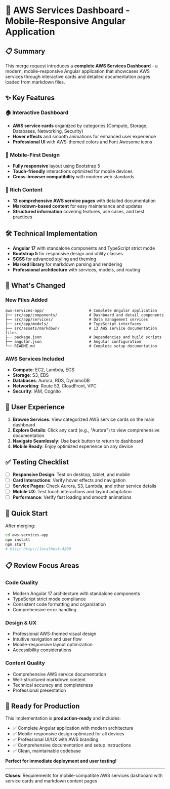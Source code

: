 # 🚀 AWS Services Dashboard - Mobile-Responsive Angular Application

## 📋 Summary

This merge request introduces a **complete AWS Services Dashboard** - a modern, mobile-responsive Angular application that showcases AWS services through interactive cards and detailed documentation pages loaded from markdown files.

## ✨ Key Features

### 🏠 Interactive Dashboard
- **AWS service cards** organized by categories (Compute, Storage, Databases, Networking, Security)
- **Hover effects** and smooth animations for enhanced user experience
- **Professional UI** with AWS-themed colors and Font Awesome icons

### 📱 Mobile-First Design
- **Fully responsive** layout using Bootstrap 5
- **Touch-friendly** interactions optimized for mobile devices
- **Cross-browser compatibility** with modern web standards

### 📖 Rich Content
- **13 comprehensive AWS service pages** with detailed documentation
- **Markdown-based content** for easy maintenance and updates
- **Structured information** covering features, use cases, and best practices

## 🛠 Technical Implementation

- **Angular 17** with standalone components and TypeScript strict mode
- **Bootstrap 5** for responsive design and utility classes
- **SCSS** for advanced styling and theming
- **Marked library** for markdown parsing and rendering
- **Professional architecture** with services, models, and routing

## 📁 What's Changed

### New Files Added
```
aws-services-app/                    # Complete Angular application
├── src/app/components/              # Dashboard and detail components
├── src/app/services/                # Data management services
├── src/app/models/                  # TypeScript interfaces
├── src/assets/markdown/             # 13 AWS service documentation files
├── package.json                     # Dependencies and build scripts
├── angular.json                     # Angular configuration
└── README.md                        # Complete setup documentation
```

### AWS Services Included
- **Compute**: EC2, Lambda, ECS
- **Storage**: S3, EBS  
- **Databases**: Aurora, RDS, DynamoDB
- **Networking**: Route 53, CloudFront, VPC
- **Security**: IAM, Cognito

## 🎯 User Experience

1. **Browse Services**: View categorized AWS service cards on the main dashboard
2. **Explore Details**: Click any card (e.g., "Aurora") to view comprehensive documentation
3. **Navigate Seamlessly**: Use back button to return to dashboard
4. **Mobile Ready**: Enjoy optimized experience on any device

## ✅ Testing Checklist

- [ ] **Responsive Design**: Test on desktop, tablet, and mobile
- [ ] **Card Interactions**: Verify hover effects and navigation
- [ ] **Service Pages**: Check Aurora, S3, Lambda, and other service details
- [ ] **Mobile UX**: Test touch interactions and layout adaptation
- [ ] **Performance**: Verify fast loading and smooth animations

## 🚀 Quick Start

After merging:
```bash
cd aws-services-app
npm install
npm start
# Visit http://localhost:4200
```

## 📋 Review Focus Areas

### Code Quality
- Modern Angular 17 architecture with standalone components
- TypeScript strict mode compliance
- Consistent code formatting and organization
- Comprehensive error handling

### Design & UX
- Professional AWS-themed visual design
- Intuitive navigation and user flow
- Mobile-responsive layout optimization
- Accessibility considerations

### Content Quality
- Comprehensive AWS service documentation
- Well-structured markdown content
- Technical accuracy and completeness
- Professional presentation

## 🎉 Ready for Production

This implementation is **production-ready** and includes:
- ✅ Complete Angular application with modern architecture
- ✅ Mobile-responsive design optimized for all devices
- ✅ Professional UI/UX with AWS branding
- ✅ Comprehensive documentation and setup instructions
- ✅ Clean, maintainable codebase

**Perfect for immediate deployment and user testing!**

---

**Closes**: Requirements for mobile-compatible AWS services dashboard with service cards and markdown content pages